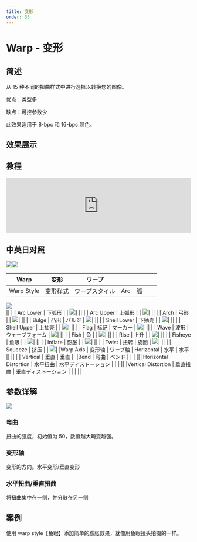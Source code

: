 ```yaml
---
title: 变形
order: 35
---
```


# Warp - 变形

## 简述

从 15 种不同的扭曲样式中进行选择以转换您的图像。

优点：类型多

缺点：可控参数少

此效果适用于 8-bpc 和 16-bpc 颜色。

## 效果展示

## 教程

<iframe src="https://player.bilibili.com/player.html?bvid=BV1e34y1X7Vj&page=83&high_quality=1" width="100%" allowfullscreen="allowfullscreen" frameborder="0"></iframe>

## 中英日对照

![](https://mir.yuelili.com/user/AE/effects/AE-Effects-Distort-Warp.png)![](https://mir.yuelili.com/user/AE/effects/AE-Effects-Distort-Warp_cn.png)

| Warp       | 变形     | ワープ         |     |     |     |     |
| ---------- | -------- | -------------- | --- | --- | --- | --- |
| Warp Style | 变形样式 | ワープスタイル | Arc | 弧  |     |     |

![](https://cdn.yuelili.com/20211225023959.png)  
|| | | Arc Lower | 下弧形 | | ![](https://cdn.yuelili.com/20211225024017.png)|
|| | | Arc Upper | 上弧形 | | ![](https://cdn.yuelili.com/20211225024033.png)|
|| | | Arch | 弓形 | | ![](https://cdn.yuelili.com/20211225024049.png)|
|| | | Bulge | 凸出 | バルジ | ![](https://cdn.yuelili.com/20211225024101.png)|
|| | | Shell Lower | 下抽壳 | | ![](https://cdn.yuelili.com/20211225024121.png)|
|| | | Shell Upper | 上抽壳 | | ![](https://cdn.yuelili.com/20211225024137.png)|
|| | | Flag | 标记 | マーカー | ![](https://cdn.yuelili.com/20211225024150.png)|
|| | | Wave | 波形 | ウェーブフォーム | ![](https://cdn.yuelili.com/20211225024204.png)|
|| | | Fish | 鱼 | | ![](https://cdn.yuelili.com/20211225024217.png)|
|| | | Rise | 上升 | | ![](https://cdn.yuelili.com/20211225024246.png)|
|| | | Fisheye | 鱼眼 | | ![](https://cdn.yuelili.com/20211225024303.png)|
|| | | Inflate | 膨胀 | | ![](https://cdn.yuelili.com/20211225024314.png)|
|| | | Twist | 扭转 | 旋回 | ![](https://cdn.yuelili.com/20211225024326.png)|
|| | | Squeeze | 挤压 | | ![](https://cdn.yuelili.com/20211225024338.png)|
|Warp Axis | 变形轴 | ワープ軸 | Horizontal | 水平 | 水平 ||
|| | | Vertical | 垂直 | 垂直 ||
|Bend | 弯曲 | ベンド | | | ||
|Horizontal Distortion | 水平扭曲 | 水平ディストーション | | | ||
|Vertical Distortion | 垂直扭曲 | 垂直ディストーション | | | ||

## 参数详解

![](https://cdn.yuelili.com/20211225023034.png)

### 弯曲

扭曲的强度，初始值为 50，数值越大畸变越强。

### 变形轴

变形的方向。水平变形/垂直变形

### 水平扭曲/垂直扭曲

将扭曲集中在一侧，并分散在另一侧

## 案例

使用 warp style【鱼眼】添加简单的膨胀效果，就像用鱼眼镜头拍摄的一样。
